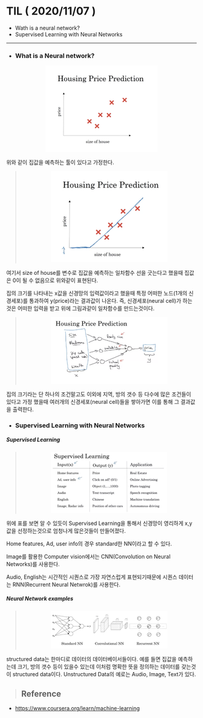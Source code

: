 # TIL ( 2020/11/07 )
- Wath is a neural network?
- Supervised Learning with Neural Networks

---

- ### What is a Neural network?

<p align="center"><img src="../image/Deep_learning/001.png" alt="image-20201104203231031" style="zoom:30%;"/></p>



위와 같이 집값을 예측하는 툴이 있다고 가정한다.

> <p align="center"><img src="../image/Deep_learning/002.png" alt="image-20201104203231031" style="zoom:30%;"/></p>



여기서 size of house를 변수로 집값을 예측하는 일차함수 선을 긋는다고 했을때 집값은 0이 될 수 없음으로 위와같이 표현된다. 

집의 크기를 나타내는 x값을 신경망의 입력값이라고 했을때 특정 어떠한 노드(1개의 신경세포)를 통과하여 y(price)라는 결과값이 나온다. 즉, 신경세포(neural cell)가 하는것은 어떠한 입력을 받고 위에 그림과같이 일차함수를 만드는것이다.

> <p align="center"><img src="../image/Deep_learning/003.png" alt="image-20201104203231031" style="zoom:30%;"/></p>
집의 크기라는 단 하나의 조건말고도 이외에 지역, 방의 갯수 등 다수에 많은 조건들이 있다고 가정 했을때 여러개의 신경세포(neural cell)들을 쌓아가면 이를 통해 그 결과값을 출력한다.



- ### Supervised Learning with Neural Networks



##### Supervised Learning

> <p align="center"><img src="../image/Deep_learning/004.png" alt="image-20201104203231031" style="zoom:30%;"/></p>

위에 표를 보면 알 수 있듯이 Supervised Learning을 통해서 신경망이 영리하게 x,y값을 선정하는것으로 엄청나게 많은것들이 만들어졌다.

Home features, Ad, user info의 경우 standard한 NN이라고 할 수 있다.

Image를 활용한 Computer vision에서는 CNN(Convolution on Neural Networks)를 사용한다.

Audio, English는 시간적인 시퀀스로 가장 자연스럽게 표현되기때문에 시퀀스 데이터는 RNN(Recurrent Neural Netwrok)를 사용한다.



##### Neural Network examples

> <p align="center"><img src="../image/Deep_learning/005.png" alt="image-20201104203231031" style="zoom:30%;"/></p>

structured data는 한마디로 데이터의 데이터베이서들이다. 예를 들면 집값을 예측하는데 크기, 방의 갯수 등이 있을수 있는데 이처럼 명확한 뜻을 정의하는 데이터를 갖는것이 structured data이다. Unstructured Data의 예로는 Audio, Image, Text가 있다. 



>## Reference

- https://www.coursera.org/learn/machine-learning